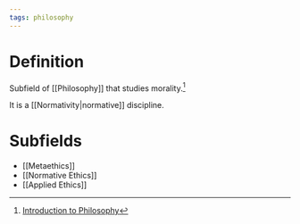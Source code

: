 ```yaml
---
tags: philosophy
---
```


# Definition

Subfield of [[Philosophy]] that studies morality.[^1]

It is a [[Normativity|normative]] discipline.

# Subfields
- [[Metaethics]]
- [[Normative Ethics]]
- [[Applied Ethics]]

[^1]: [Introduction to Philosophy](zotero://open-pdf/library/items/M84L5RRJ?page=254)